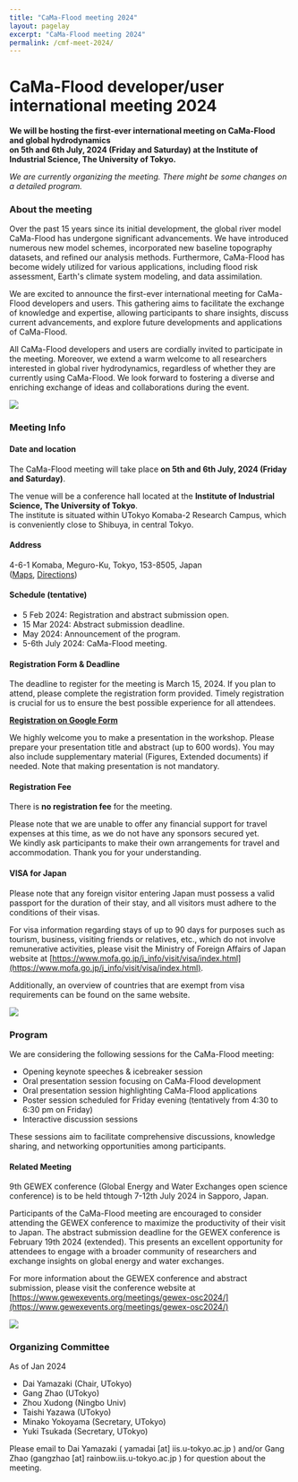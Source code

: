 ```yaml
---
title: "CaMa-Flood meeting 2024"
layout: pagelay
excerpt: "CaMa-Flood meeting 2024"
permalink: /cmf-meet-2024/
---
```


# CaMa-Flood developer/user international meeting 2024

**We will be hosting the first-ever international meeting on CaMa-Flood and global hydrodynamics <br>
on 5th and 6th July, 2024 (Friday and Saturday) at the Institute of Industrial Science, The University of Tokyo.**

*We are currently organizing the meeting. There might be some changes on a detailed program.*


### About the meeting
Over the past 15 years since its initial development, the global river model CaMa-Flood has undergone significant advancements. We have introduced numerous new model schemes, incorporated new baseline topography datasets, and refined our analysis methods. Furthermore, CaMa-Flood has become widely utilized for various applications, including flood risk assessment, Earth's climate system modeling, and data assimilation.

We are excited to announce the first-ever international meeting for CaMa-Flood developers and users. This gathering aims to facilitate the exchange of knowledge and expertise, allowing participants to share insights, discuss current advancements, and explore future developments and applications of CaMa-Flood.

All CaMa-Flood developers and users are cordially invited to participate in the meeting. Moreover, we extend a warm welcome to all researchers interested in global river hydrodynamics, regardless of whether they are currently using CaMa-Flood. We look forward to fostering a diverse and enriching exchange of ideas and collaborations during the event.

<img src="{{ site.url }}{{ site.baseurl }}/images/slider/CaMa_model.jpg" />

### Meeting Info

#### Date and location
The CaMa-Flood meeting will take place **on 5th and 6th July, 2024 (Friday and Saturday)**.

The venue will be a conference hall located at the **Institute of Industrial Science, The University of Tokyo**.<br>
The institute is situated within UTokyo Komaba-2 Research Campus, which is conveniently close to Shibuya, in central Tokyo.

#### Address
4-6-1 Komaba, Meguro-Ku, Tokyo, 153-8505, Japan<br/>
(<a href="https://goo.gl/maps/SNCw9DrqL6Rzs4XM9">Maps</a>, <a href="https://www.iis.u-tokyo.ac.jp/en/access/">Directions</a>)

#### Schedule (tentative)

- 5  Feb 2024: Registration and abstract submission open.
- 15 Mar 2024: Abstract submission deadline.
- May 2024: Announcement of the program.
- 5-6th July 2024: CaMa-Flood meeting.

#### Registration Form & Deadline
The deadline to register for the meeting is March 15, 2024. If you plan to attend, please complete the registration form provided. Timely registration is crucial for us to ensure the best possible experience for all attendees.

**[Registration on Google Form](https://forms.gle/PjM6u6KPhpZvVZMaA)**

We highly welcome you to make a presentation in the workshop. Please prepare your presentation title and abstract (up to 600 words). You may also include supplementary material (Figures, Extended documents) if needed. Note that making presentation is not mandatory.

#### Registration Fee
There is **no registration fee** for the meeting.<br>

Please note that we are unable to offer any financial support for travel expenses at this time, as we do not have any sponsors secured yet. <br>
We kindly ask participants to make their own arrangements for travel and accommodation. Thank you for your understanding.<br>

#### VISA for Japan
Please note that any foreign visitor entering Japan must possess a valid passport for the duration of their stay, and all visitors must adhere to the conditions of their visas.

For visa information regarding stays of up to 90 days for purposes such as tourism, business, visiting friends or relatives, etc., which do not involve remunerative activities, please visit the Ministry of Foreign Affairs of Japan website at [https://www.mofa.go.jp/j_info/visit/visa/index.html](https://www.mofa.go.jp/j_info/visit/visa/index.html).

Additionally, an overview of countries that are exempt from visa requirements can be found on the same website.

<img src="{{ site.url }}{{ site.baseurl }}/images/picture/IIS-campus.jpg" />

### Program

We are considering the following sessions for the CaMa-Flood meeting:

- Opening keynote speeches & icebreaker session
- Oral presentation session focusing on CaMa-Flood development
- Oral presentation session highlighting CaMa-Flood applications
- Poster session scheduled for Friday evening (tentatively from 4:30 to 6:30 pm on Friday)
- Interactive discussion sessions

These sessions aim to facilitate comprehensive discussions, knowledge sharing, and networking opportunities among participants.

#### Related Meeting
9th GEWEX conference (Global Energy and Water Exchanges open science conference) is to be held thtough 7-12th July 2024 in Sapporo, Japan.

Participants of the CaMa-Flood meeting are encouraged to consider attending the GEWEX conference to maximize the productivity of their visit to Japan. The abstract submission deadline for the GEWEX conference is February 19th 2024 (extended). This presents an excellent opportunity for attendees to engage with a broader community of researchers and exchange insights on global energy and water exchanges.

For more information about the GEWEX conference and abstract submission, please visit the conference website at
[https://www.gewexevents.org/meetings/gewex-osc2024/](https://www.gewexevents.org/meetings/gewex-osc2024/)

<img src="{{ site.url }}{{ site.baseurl }}/images/slider/CaMa_Mekong.jpg" />

### Organizing Committee
As of Jan 2024
- Dai Yamazaki (Chair, UTokyo)
- Gang Zhao    (UTokyo)
- Zhou Xudong  (Ningbo Univ)
- Taishi Yazawa (UTokyo)
- Minako Yokoyama (Secretary, UTokyo)
- Yuki Tsukada (Secretary, UTokyo)

Please email to Dai Yamazaki ( yamadai [at] iis.u-tokyo.ac.jp ) and/or Gang Zhao (gangzhao [at] rainbow.iis.u-tokyo.ac.jp ) for question about the meeting.

<p> &nbsp; </p>